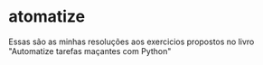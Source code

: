 # atomatize
Essas são as minhas resoluções aos exercicios propostos no livro "Automatize tarefas maçantes com Python"
